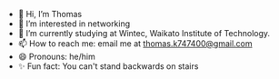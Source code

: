 - 👋 Hi, I’m Thomas
- 👀 I’m interested in networking
- 🌱 I’m currently studying at Wintec, Waikato Institute of Technology.
- 📫 How to reach me: email me at thomas.k747400@gmail.com
- 😄 Pronouns: he/him
- ✨ Fun fact: You can't stand backwards on stairs

<!---
SkulduggeryDude/SkulduggeryDude is a ✨ special ✨ repository because its `README.md` (this file) appears on your GitHub profile.
You can click the Preview link to take a look at your changes.
--->
